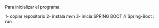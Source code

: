 Para inicializar el programa.

1- copiar repositorio
2- instala mvn
3- inicia SPRING BOOT // Spring-Boot : run
